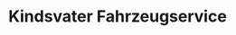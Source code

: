 ---
title: "Kindsvater Fahrzeugservice"
url: /schwaebisch-hall/kindsvater-fahrzeugservice/
shop: Autowerkstatt
---